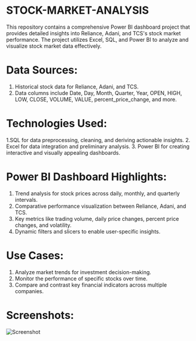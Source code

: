 # STOCK-MARKET-ANALYSIS
This repository contains a comprehensive Power BI dashboard project that provides detailed insights into Reliance, Adani, and TCS's stock market performance. The project utilizes Excel, SQL, and Power BI to analyze and visualize stock market data effectively.

# Data Sources:
1. Historical stock data for Reliance, Adani, and TCS.
2. Data columns include Date, Day, Month, Quarter, Year, OPEN, HIGH, LOW, CLOSE, VOLUME, VALUE, percent_price_change, and more.

# Technologies Used:

1.SQL for data preprocessing, cleaning, and deriving actionable insights.
2. Excel for data integration and preliminary analysis.
3. Power BI for creating interactive and visually appealing dashboards.

# Power BI Dashboard Highlights:

1. Trend analysis for stock prices across daily, monthly, and quarterly intervals.
2. Comparative performance visualization between Reliance, Adani, and TCS.
3. Key metrics like trading volume, daily price changes, percent price changes, and volatility.
4. Dynamic filters and slicers to enable user-specific insights.

# Use Cases:

1. Analyze market trends for investment decision-making.
2. Monitor the performance of specific stocks over time.
4. Compare and contrast key financial indicators across multiple companies.

# Screenshots:
![Screenshot](https://github.com/user-attachments/assets/044e1c07-40e6-420c-aeea-d81f16ebacbe)




